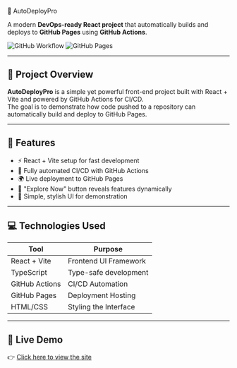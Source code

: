 🚀 AutoDeployPro

A modern **DevOps-ready React project** that automatically builds and deploys to **GitHub Pages** using **GitHub Actions**.

![GitHub Workflow](https://img.shields.io/github/actions/workflow/status/gayathri-bachhu/AutoDeployPro/deploy.yml?label=CI%2FCD&style=for-the-badge)
![GitHub Pages](https://img.shields.io/badge/Hosted-GitHub%20Pages-blueviolet?style=for-the-badge)

---

## 🌟 Project Overview

**AutoDeployPro** is a simple yet powerful front-end project built with React + Vite and powered by GitHub Actions for CI/CD.  
The goal is to demonstrate how code pushed to a repository can automatically build and deploy to GitHub Pages.

---

## 🧠 Features

- ⚡ React + Vite setup for fast development
- 🔄 Fully automated CI/CD with GitHub Actions
- 🌍 Live deployment to GitHub Pages
- 💬 "Explore Now" button reveals features dynamically
- 🧩 Simple, stylish UI for demonstration

---

## 💻 Technologies Used

| Tool            | Purpose                |
|----------------|------------------------|
| React + Vite    | Frontend UI Framework  |
| TypeScript      | Type-safe development  |
| GitHub Actions  | CI/CD Automation       |
| GitHub Pages    | Deployment Hosting     |
| HTML/CSS        | Styling the Interface  |

---

## 🚀 Live Demo

👉 [Click here to view the site](https://gayathri-bachhu.github.io/AutoDeployPro/)

